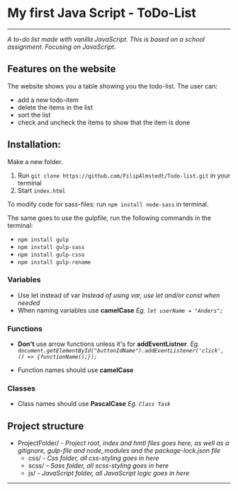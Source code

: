 # My first Java Script - ToDo-List
-------
*A to-do list made with vanilla JavaScript. This is based on a school assignment. Focusing on JavaScript.*

## Features on the website
The website shows you a table showing you the todo-list. The user can:
* add a new todo-item 
* delete the items in the list
* sort the list 
* check and uncheck the items to show that the item is done 

## Installation:
Make a new folder. 
1. Run `git clone https://github.com/FilipAlmstedt/Todo-list.git` in your terminal
2. Start `index.html`

To modify code for sass-files: run `npm install node-sass` in terminal.

The same goes to use the gulpfile, run the following commands in the terminal:
- `npm install gulp`
- `npm install gulp-sass`
- `npm install gulp-csso`
- `npm install gulp-rename` 

### Variables
* Use let instead of var
    *Instead of using var, use let and/or const when needed*
* When naming variables use **camelCase**
    *Eg. `let userName = "Anders";`*


### Functions
* **Don't** use arrow functions unless it's for **addEventListner**.
    *Eg. `document.getElementById("buttonIdName").addEventListener('click', () => {functionName();});`*

* Function names should use **camelCase**
    
### Classes
* Class names should use **PascalCase**
    *Eg. `Class Task`*
    
## Project structure
* ProjectFolder/ *- Project root, index and hmtl files goes here, as well as a gitignore, gulp-file and node_modules and the package-lock.json file* 
    * css/ *- Css folder, all css-styling goes in here*
    * scss/ *- Sass folder, all scss-styling goes in here*
    * js/ *- JavaScript folder, all JavaScript logic goes in here*

------
 
